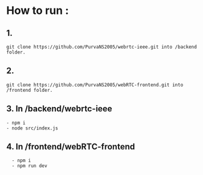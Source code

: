# How to run :

## 1.
```git clone https://github.com/PurvaNS2005/webrtc-ieee.git into /backend folder.``` 

## 2. 
```git clone https://github.com/PurvaNS2005/webRTC-frontend.git into /frontend folder.```

## 3. In /backend/webrtc-ieee
    - npm i
    - node src/index.js

## 4. In /frontend/webRTC-frontend
      - npm i
      - npm run dev
